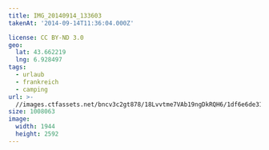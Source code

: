 ```yaml
---
title: IMG_20140914_133603
takenAt: '2014-09-14T11:36:04.000Z'

license: CC BY-ND 3.0
geo:
  lat: 43.662219
  lng: 6.928497
tags:
  - urlaub
  - frankreich
  - camping
url: >-
  //images.ctfassets.net/bncv3c2gt878/18Lvvtme7VAb19ngDkRQH6/1df6e6de3175aefdc39c3d067df67f06/img_20140914_133603_28312961275_o
size: 1008063
image:
  width: 1944
  height: 2592
---
```

